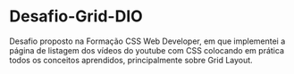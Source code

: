 # Desafio-Grid-DIO
Desafio proposto na Formação CSS Web Developer, em que implementei a página de listagem dos vídeos do youtube com CSS colocando em prática todos os conceitos aprendidos, principalmente sobre Grid Layout.
